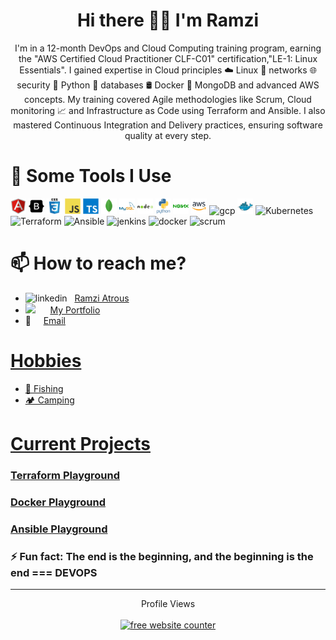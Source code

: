 <h1 align='center'>
    Hi there 👋🏻 I'm Ramzi
</h1>
<p align='center'>
I'm in a 12-month DevOps and Cloud Computing training program, earning the "AWS Certified Cloud Practitioner CLF-C01" certification,"LE-1: Linux Essentials". I gained expertise in Cloud principles ☁️  Linux 🐧 networks 🌐 security 🔐 Python 🐍 databases 🛢️  Docker 🐳 MongoDB  and advanced AWS concepts. My training covered Agile methodologies like Scrum, Cloud monitoring 📈 and Infrastructure as Code using Terraform and Ansible. I also mastered Continuous Integration and Delivery practices, ensuring software quality at every step.
</p>

# 🚀 Some Tools I Use
<p align="left">
<img src="https://raw.githubusercontent.com/devicons/devicon/master/icons/angularjs/angularjs-original.svg" alt="angular-js" width="25" height="25" />
<img src="https://raw.githubusercontent.com/devicons/devicon/master/icons/bootstrap/bootstrap-plain.svg" alt="bootstrap" width="25" height="25" />
<img src="https://raw.githubusercontent.com/devicons/devicon/master/icons/css3/css3-original-wordmark.svg" alt="css3" width="25" height="25" />
<img src="https://raw.githubusercontent.com/devicons/devicon/master/icons/javascript/javascript-original.svg" alt="javascript" width="25" height="25" />
<img src="https://raw.githubusercontent.com/devicons/devicon/master/icons/typescript/typescript-original.svg" alt="typescript" width="25" height="25" />
<img src="https://raw.githubusercontent.com/devicons/devicon/master/icons/mongodb/mongodb-original.svg" alt="mongodb" width="25" height="25" />
<img src="https://raw.githubusercontent.com/devicons/devicon/master/icons/mysql/mysql-original-wordmark.svg" alt="mysql" width="25" height="25" />
<img src="https://raw.githubusercontent.com/devicons/devicon/master/icons/nodejs/nodejs-original-wordmark.svg" alt="nodejs" width="25" height="25" />
<img src="https://raw.githubusercontent.com/devicons/devicon/master/icons/python/python-original-wordmark.svg" alt="python" width="25" height="25" />
<img src="https://raw.githubusercontent.com/devicons/devicon/master/icons/nginx/nginx-original.svg" alt="nginx" width="25" height="25" />
<img src="https://raw.githubusercontent.com/github/explore/80688e429a7d4ef2fca1e82350fe8e3517d3494d/topics/aws/aws.png" alt="aws" width="25" height="25" />
<img src="https://www.vectorlogo.zone/logos/google_cloud/google_cloud-icon.svg" alt="gcp" width="25" height="25" />
<img src="https://raw.githubusercontent.com/devicons/devicon/master/icons/docker/docker-original.svg" alt="Docker" width="25" height="25" />
<img src="https://www.vectorlogo.zone/logos/kubernetes/kubernetes-icon.svg" alt="Kubernetes" width="25" height="25" />
<img src="https://www.vectorlogo.zone/logos/terraformio/terraformio-icon.svg" alt="Terraform" width="25" height="25" />
<img src="https://www.vectorlogo.zone/logos/ansible/ansible-icon.svg" alt="Ansible" width="25" height="25" />
<img src="https://www.vectorlogo.zone/logos/jenkins/jenkins-icon.svg" alt="jenkins" width="25" height="25" />
<img src="https://www.vectorlogo.zone/logos/docker/docker-icon.svg" alt="docker" width="25" height="25" />
<img src="https://cdn.worldvectorlogo.com/logos/professional-scrum-master-i.svg" alt="scrum" width="25" height="25" />
</p>

# 📫 How to reach me?
- <img src="https://www.vectorlogo.zone/logos/linkedin/linkedin-tile.svg" alt="linkedin" width="25" height="25" />&nbsp;&nbsp; <a href="https://www.linkedin.com/in/ramziatrous/" target="_blank">Ramzi Atrous</a>
- <img src="https://atrous.de/favicon.ico">&nbsp;&nbsp;&nbsp;&nbsp;&nbsp;&nbsp;<a href="https://atrous.de" target="_blank">My Portfolio</a>
- 📧 &nbsp;&nbsp;&nbsp;&nbsp;<a href="mailto:atrous.ramzi@gmx.de" target="_blank">Email

# Hobbies
- 🎣 Fishing
- 🏕️ Camping

# Current Projects
### [Terraform Playground]()
### [Docker Playground]()
### [Ansible Playground]()

### ⚡ Fun fact: The end is the beginning, and the beginning is the end === DEVOPS
---
<p align='center'>
Profile Views <br><br>
<a href="https://www.freecounterstat.com" title="free website counter"><img src="https://counter7.optistats.ovh/private/freecounterstat.php?c=5m5flcmgmjllnq8uebj8ylhfex8bwdt3" border="0" title="free website counter" alt="free website counter"></a>
</p>

